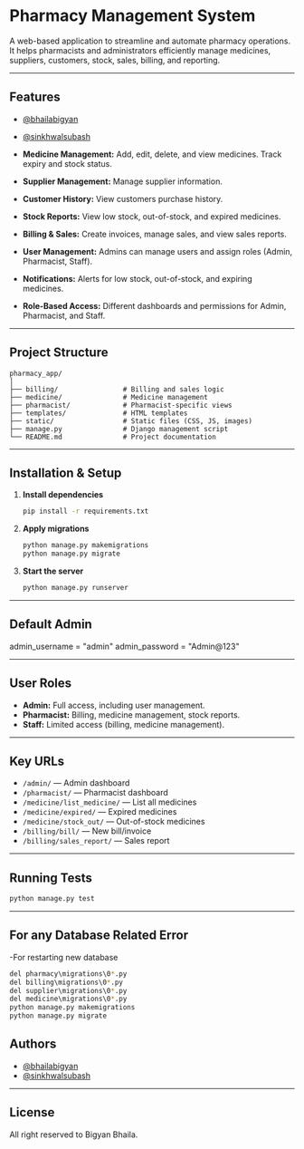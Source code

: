 # Pharmacy Management System

A web-based application to streamline and automate pharmacy operations. It helps pharmacists and administrators efficiently manage medicines, suppliers, customers, stock, sales, billing, and reporting.

---

## Features
- [@bhailabigyan](https://www.github.com/bhailabigyan)
- [@sinkhwalsubash](https://www.github.com/sinkhwal07)

- **Medicine Management:** Add, edit, delete, and view medicines. Track expiry and stock status.
- **Supplier Management:** Manage supplier information.
- **Customer History:** View customers purchase history.
- **Stock Reports:** View low stock, out-of-stock, and expired medicines.
- **Billing & Sales:** Create invoices, manage sales, and view sales reports.
- **User Management:** Admins can manage users and assign roles (Admin, Pharmacist, Staff).
- **Notifications:** Alerts for low stock, out-of-stock, and expiring medicines.
- **Role-Based Access:** Different dashboards and permissions for Admin, Pharmacist, and Staff.

---

## Project Structure

```
pharmacy_app/
│
├── billing/                # Billing and sales logic
├── medicine/               # Medicine management
├── pharmacist/             # Pharmacist-specific views
├── templates/              # HTML templates
├── static/                 # Static files (CSS, JS, images)
├── manage.py               # Django management script
└── README.md               # Project documentation
```

---

## Installation & Setup

1. **Install dependencies**
   ```bash
   pip install -r requirements.txt
   ```
2. **Apply migrations**
   ```bash
   python manage.py makemigrations
   python manage.py migrate
   ```
3. **Start the server**
   ```bash
   python manage.py runserver
   ```

---

## Default Admin
   admin_username = "admin"
   admin_password = "Admin@123"

---
## User Roles

- **Admin:** Full access, including user management.
- **Pharmacist:** Billing, medicine management, stock reports.
- **Staff:** Limited access (billing, medicine management).

---

## Key URLs

- `/admin/` — Admin dashboard
- `/pharmacist/` — Pharmacist dashboard
- `/medicine/list_medicine/` — List all medicines
- `/medicine/expired/` — Expired medicines
- `/medicine/stock_out/` — Out-of-stock medicines
- `/billing/bill/` — New bill/invoice
- `/billing/sales_report/` — Sales report

---

## Running Tests

```bash
python manage.py test
```

---

## For any Database Related Error

-For restarting new database
```bash
del pharmacy\migrations\0*.py
del billing\migrations\0*.py
del supplier\migrations\0*.py
del medicine\migrations\0*.py
python manage.py makemigrations
python manage.py migrate
```
## Authors

- [@bhailabigyan](https://www.github.com/bhailabigyan)
- [@sinkhwalsubash](https://www.github.com/sinkhwal07)

---

## License

All right reserved to Bigyan Bhaila.
